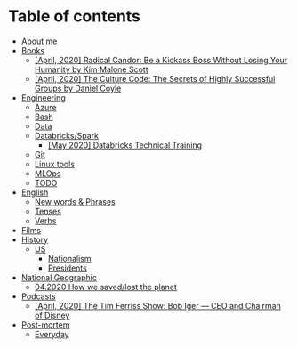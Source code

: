 # Table of contents

* [About me](README.md)
* [Books](books/README.md)
  * [\[April, 2020\] Radical Candor: Be a Kickass Boss Without Losing Your Humanity by Kim Malone Scott](books/april-2020-radical-candor-be-a-kickass-boss-without-losing-your-humanity-by-kim-malone-scott.md)
  * [\[April, 2020\] The Culture Code: The Secrets of Highly Successful Groups by Daniel Coyle](books/2017-the-culture-code-the-secrets-of-highly-successful-groups-by-daniel-coyle.md)
* [Engineering](engineering/README.md)
  * [Azure](engineering/azure.md)
  * [Bash](engineering/bash.md)
  * [Data](engineering/data.md)
  * [Databricks/Spark](engineering/databricks-spark/README.md)
    * [\[May 2020\] Databricks Technical Training](engineering/databricks-spark/may-2020-databricks-technical-training.md)
  * [Git](engineering/git.md)
  * [Linux tools](engineering/linux-tools.md)
  * [MLOps](engineering/mlops.md)
  * [TODO](engineering/todo.md)
* [English](english/README.md)
  * [New words & Phrases](english/new-words-and-phrases.md)
  * [Tenses](english/tenses.md)
  * [Verbs](english/verbs.md)
* [Films](films.md)
* [History](history/README.md)
  * [US](history/us/README.md)
    * [Nationalism](history/us/nationalism.md)
    * [Presidents](history/us/presidents.md)
* [National Geographic](national-geographic/README.md)
  * [04.2020 How we saved/lost the planet](national-geographic/04.2020-how-we-saved-lost-the-planet.md)
* [Podcasts](podcasts/README.md)
  * [\[April, 2020\] The Tim Ferriss Show: Bob Iger — CEO and Chairman of Disney](podcasts/2020-the-tim-ferriss-show-bob-iger-ceo-and-chairman-of-disney.md)
* [Post-mortem](post-mortem/README.md)
  * [Everyday](post-mortem/everyday.md)

